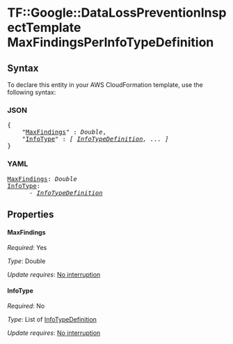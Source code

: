 # TF::Google::DataLossPreventionInspectTemplate MaxFindingsPerInfoTypeDefinition

## Syntax

To declare this entity in your AWS CloudFormation template, use the following syntax:

### JSON

<pre>
{
    "<a href="#maxfindings" title="MaxFindings">MaxFindings</a>" : <i>Double</i>,
    "<a href="#infotype" title="InfoType">InfoType</a>" : <i>[ <a href="infotypedefinition.md">InfoTypeDefinition</a>, ... ]</i>
}
</pre>

### YAML

<pre>
<a href="#maxfindings" title="MaxFindings">MaxFindings</a>: <i>Double</i>
<a href="#infotype" title="InfoType">InfoType</a>: <i>
      - <a href="infotypedefinition.md">InfoTypeDefinition</a></i>
</pre>

## Properties

#### MaxFindings

_Required_: Yes

_Type_: Double

_Update requires_: [No interruption](https://docs.aws.amazon.com/AWSCloudFormation/latest/UserGuide/using-cfn-updating-stacks-update-behaviors.html#update-no-interrupt)

#### InfoType

_Required_: No

_Type_: List of <a href="infotypedefinition.md">InfoTypeDefinition</a>

_Update requires_: [No interruption](https://docs.aws.amazon.com/AWSCloudFormation/latest/UserGuide/using-cfn-updating-stacks-update-behaviors.html#update-no-interrupt)

